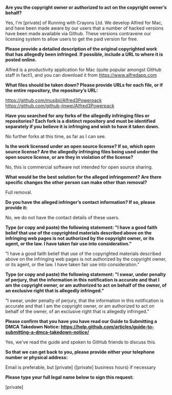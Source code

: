**Are you the copyright owner or authorized to act on the copyright owner’s behalf?**  

Yes, I'm [private] of Running with Crayons Ltd. We develop Alfred for Mac, and have been made aware by our users that a number of hacked versions have been made available via Github. These versions contravene our licensing system to allow users to get the paid version for free.

**Please provide a detailed description of the original copyrighted work that has allegedly been infringed. If possible, include a URL to where it is posted online.**  

Alfred is a productivity application for Mac (quite popular amongst GitHub staff in fact!), and you can download it from https://www.alfredapp.com

**What files should be taken down? Please provide URLs for each file, or if the entire repository, the repository’s URL:**  

https://github.com/musibii/Alfred3Powerpack  
https://github.com/github-jinwei/Alfred3Powerpack  

**Have you searched for any forks of the allegedly infringing files or repositories? Each fork is a distinct repository and must be identified separately if you believe it is infringing and wish to have it taken down.**  

No further forks at this time, as far as I can see.

**Is the work licensed under an open source license? If so, which open source license? Are the allegedly infringing files being used under the open source license, or are they in violation of the license?**  

No, this is commercial software not intended for open source sharing.

**What would be the best solution for the alleged infringement? Are there specific changes the other person can make other than removal?**  

Full removal.

**Do you have the alleged infringer’s contact information? If so, please provide it:**  

No, we do not have the contact details of these users.

**Type (or copy and paste) the following statement: "I have a good faith belief that use of the copyrighted materials described above on the infringing web pages is not authorized by the copyright owner, or its agent, or the law. I have taken fair use into consideration."**  

"I have a good faith belief that use of the copyrighted materials described above on the infringing web pages is not authorized by the copyright owner, or its agent, or the law. I have taken fair use into consideration."

**Type (or copy and paste) the following statement: "I swear, under penalty of perjury, that the information in this notification is accurate and that I am the copyright owner, or am authorized to act on behalf of the owner, of an exclusive right that is allegedly infringed."**  

"I swear, under penalty of perjury, that the information in this notification is accurate and that I am the copyright owner, or am authorized to act on behalf of the owner, of an exclusive right that is allegedly infringed."

**Please confirm that you have you have read our Guide to Submitting a DMCA Takedown Notice: https://help.github.com/articles/guide-to-submitting-a-dmca-takedown-notice/**  

Yes, we've read the guide and spoken to GitHub friends to discuss this.  

**So that we can get back to you, please provide either your telephone number or physical address:**  

Email is preferable, but [private] ([private] business hours) if necessary  

**Please type your full legal name below to sign this request:**  

[private]  
